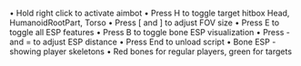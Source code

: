• Hold right click to activate aimbot
• Press H to toggle target hitbox Head, HumanoidRootPart, Torso
• Press [ and ] to adjust FOV size
• Press E to toggle all ESP features
• Press B to toggle bone ESP visualization
• Press - and = to adjust ESP distance
• Press End to unload script
• Bone ESP - showing player skeletons
• Red bones for regular players, green for targets
